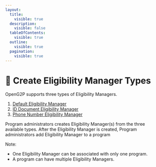 ```yaml
---
layout:
  title:
    visible: true
  description:
    visible: false
  tableOfContents:
    visible: true
  outline:
    visible: true
  pagination:
    visible: true
---
```


# 📔 Create Eligibility Manager Types

OpenG2P supports three types of Eligibility Managers.

1. [Default Eligibility Manager](create-default-eligibility-manager.md)
2. [ID Document Eligibility Manager](copy-of-create-id-document-eligibility-manager.md)
3. [Phone Number Eligibility Manager](create-phone-number-eligibility-manager.md)

Program administrators creates Eligibility Manager(s) from the three available types. After the Eligibility Manager is created, Program administrators add Eligibility Manager to a program

Note:&#x20;

* One Eligibility Manager can be associated with only one program.
* A program can have multiple Eligibility Managers.
